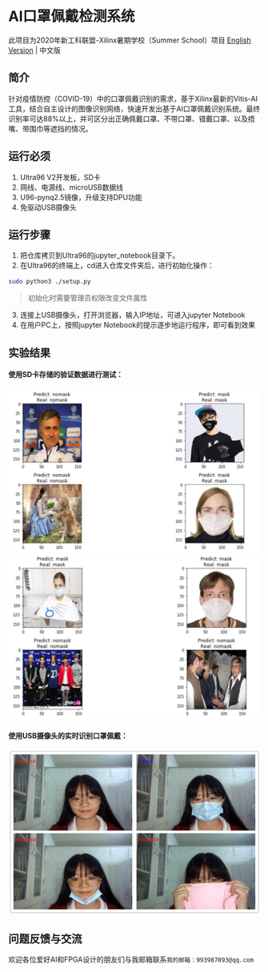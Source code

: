 # AI口罩佩戴检测系统
此项目为2020年新工科联盟-Xilinx暑期学校（Summer School）项目
[English Version](README.md) | 中文版
## 简介
​		针对疫情防控（COVID-19）中的口罩佩戴识别的需求，基于Xilinx最新的Vitis-AI工具，结合自主设计的图像识别网络，快速开发出基于AI口罩佩戴识别系统。最终识别率可达88%以上，并可区分出正确佩戴口罩、不带口罩、错戴口罩、以及捂嘴、带围巾等遮挡的情况。
## 运行必须

1. Ultra96 V2开发板，SD卡
2. 网线、电源线、microUSB数据线
3. U96-pynq2.5镜像，升级支持DPU功能
4. 免驱动USB摄像头

## 运行步骤

1. 把仓库拷贝到Ultra96的jupyter_notebook目录下。
2. 在Ultra96的终端上，cd进入仓库文件夹后，进行初始化操作：
``` bash
sudo python3 ./setup.py
```
> 初始化时需要管理员权限改变文件属性
3. 连接上USB摄像头，打开浏览器，输入IP地址，可进入jupyter Notebook
4. 在用户PC上，按照jupyter Notebook的提示逐步地运行程序，即可看到效果

## 实验结果

#### 使用SD卡存储的验证数据进行测试：

![](image\result1.jpg)
![](image\result2.jpg)

#### 使用USB摄像头的实时识别口罩佩戴：
![](image\result3.png)

## 问题反馈与交流

欢迎各位爱好AI和FPGA设计的朋友们与我邮箱联系`我的邮箱：993987093@qq.com`

